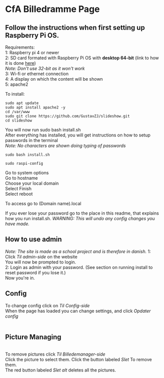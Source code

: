 <h1>CfA Billedramme Page</h1>


<h2>Follow the instructions when first setting up Raspberry Pi OS.</h2>

Requirements:<br>
1: Raspberry pi 4 or newer<br>
2: SD card formated with Raspberry Pi OS with <strong>desktop 64-bit</strong> (link to how it is done [here](https://projects.raspberrypi.org/en/projects/raspberry-pi-setting-up/2))<br>
<em>Note: Don't use 32-bit as it won't work</em><br>
3: Wi-fi or ethernet connection<br>
4: A display on which the content will be shown<br>
5: apache2

To install:
```
sudo apt update
sudo apt install apache2 -y
cd /var/www
sudo git clone https://github.com/GustavZJ/slideshow.git
cd slideshow

```
You will now run sudo bash install.sh <br>
After everything has installed, you will get instructions on how to setup passwords in the terminal <br>
<em>Note: No characters are shown doing typing of passwords</em>
```
sudo bash install.sh

sudo raspi-config
```
Go to system options<br>
Go to hostname<br>
Choose your local domain<br>
Select Finish<br>
Select reboot<br>

To access go to (Domain name).local


If you ever lose your password go to the place in this readme, that explains how you run install.sh. <em>WARNING: This will undo any config changes you have made.</em>


<h2>How to use admin</h2>
<em>Note: The site is made as a school project and is therefore in danish.</em>
1: Click <em>Til admin-side</em> on the website <br>
You will now be prompted to login. <br>
2: Login as admin with your password. (See section on running install to reset password if you lose it.) <br>
Now you're in. <br>
<h2>Config</h2>
To change config click on <em>Til Config-side</em> <br>
When the page has loaded you can change settings, and click <em>Opdater config</em> <br> <br>

<h2>Picture Managing</h2> <br>
To remove pictures click <em>Til Billedemanager-side</em> <br>
Click the picture to select them. Click the button labeled <em>Slet</em> To remove them. <br>
The red button labeled <em>Slet alt</em> deletes all the pictures.

